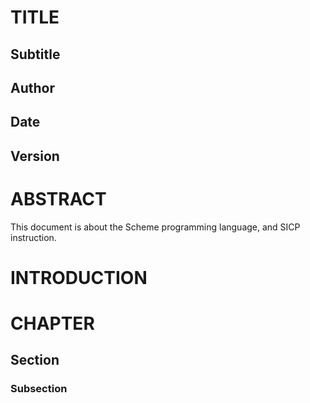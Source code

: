 # TITLE
## Subtitle
## Author
## Date
## Version
# ABSTRACT
This document is about the Scheme programming language, and SICP instruction.

# INTRODUCTION
# CHAPTER
## Section
### Subsection
